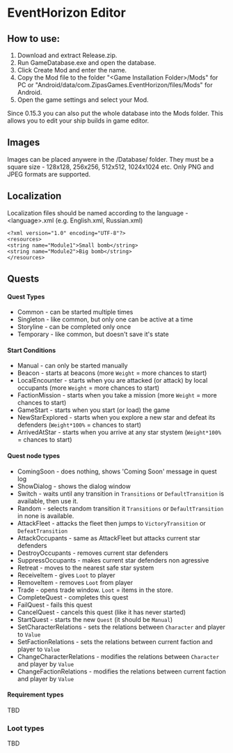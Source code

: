 # EventHorizon Editor

## How to use:

1. Download and extract Release.zip.
2. Run GameDatabase.exe and open the database.
3. Click Create Mod and enter the name.
4. Copy the Mod file to the folder "\<Game Installation Folder\>/Mods" for PC or "Android/data/com.ZipasGames.EventHorizon/files/Mods" for Android.
5. Open the game settings and select your Mod.

Since 0.15.3 you can also put the whole database into the Mods folder. This allows you to edit your ship builds in game editor.

## Images

Images can be placed anywere in the /Database/ folder. They must be a square size - 128x128, 256x256, 512x512, 1024x1024 etc. Only PNG and JPEG formats are supported.

## Localization

Localization files should be named according to the language - \<language\>.xml (e.g. English.xml, Russian.xml)

```
<?xml version="1.0" encoding="UTF-8"?>
<resources>
<string name="Module1">Small bomb</string>
<string name="Module2">Big bomb</string>
</resources>
```

## Quests

#### Quest Types
* Common - can be started multiple times
* Singleton - like common, but only one can be active at a time
* Storyline - can be completed only once
* Temporary - like common, but doesn't save it's state

#### Start Conditions
* Manual - can only be started manually
* Beacon - starts at beacons (more `Weight` = more chances to start)
* LocalEncounter - starts when you are attacked (or attack) by local occupants (more `Weight` = more chances to start)
* FactionMission - starts when you take a mission (more `Weight` = more chances to start)
* GameStart - starts when you start (or load) the game
* NewStarExplored - starts when you explore a new star and defeat its defenders (`Weight*100%` = chances to start)
* ArrivedAtStar - starts when you arrive at any star stystem (`Weight*100%` = chances to start)

#### Quest node types
* ComingSoon - does nothing, shows 'Coming Soon' message in quest log
* ShowDialog - shows the dialog window
* Switch - waits until any transition in `Transitions` or `DefaultTransition` is available, then use it.
* Random - selects random transition it `Transitions` or `DefaultTransition` in none is available.
* AttackFleet - attacks the fleet then jumps to `VictoryTransition` or `DefeatTransition`
* AttackOccupants - same as AttackFleet but attacks current star defenders
* DestroyOccupants - removes current star defenders
* SuppressOccupants - makes current star defenders non agressive
* Retreat - moves to the nearest safe star system
* ReceiveItem - gives `Loot` to player
* RemoveItem - removes `Loot` from player
* Trade - opens trade window. `Loot` = items in the store.
* CompleteQuest - completes this quest
* FailQuest - fails this quest
* CancelQuest - cancels this quest (like it has never started)
* StartQuest - starts the new `Quest` (it should be `Manual`)
* SetCharacterRelations - sets the relations between `Character` and player to `Value`
* SetFactionRelations - sets the relations between current faction and player to `Value`
* ChangeCharacterRelations - modifies the relations between `Character` and player by `Value`
* ChangeFactionRelations - modifies the relations between current faction and player by `Value`

#### Requirement types
TBD

### Loot types
TBD

